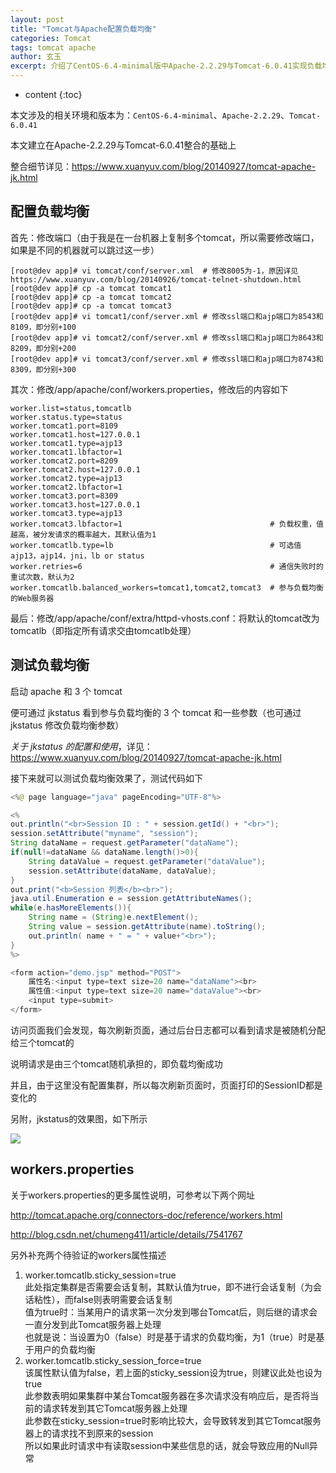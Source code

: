 ```yaml
---
layout: post
title: "Tomcat与Apache配置负载均衡"
categories: Tomcat
tags: tomcat apache
author: 玄玉
excerpt: 介绍了CentOS-6.4-minimal版中Apache-2.2.29与Tomcat-6.0.41实现负载均衡的配置、以及验证的方法。
---
```


* content
{:toc}


本文涉及的相关环境和版本为：`CentOS-6.4-minimal`、`Apache-2.2.29`、`Tomcat-6.0.41`

本文建立在Apache-2.2.29与Tomcat-6.0.41整合的基础上

整合细节详见：<https://www.xuanyuv.com/blog/20140927/tomcat-apache-jk.html>

## 配置负载均衡

首先：修改端口（由于我是在一台机器上复制多个tomcat，所以需要修改端口，如果是不同的机器就可以跳过这一步）

```shell
[root@dev app]# vi tomcat/conf/server.xml  # 修改8005为-1，原因详见https://www.xuanyuv.com/blog/20140926/tomcat-telnet-shutdown.html
[root@dev app]# cp -a tomcat tomcat1
[root@dev app]# cp -a tomcat tomcat2
[root@dev app]# cp -a tomcat tomcat3
[root@dev app]# vi tomcat1/conf/server.xml # 修改ssl端口和ajp端口为8543和8109，即分别+100
[root@dev app]# vi tomcat2/conf/server.xml # 修改ssl端口和ajp端口为8643和8209，即分别+200
[root@dev app]# vi tomcat3/conf/server.xml # 修改ssl端口和ajp端口为8743和8309，即分别+300
```

其次：修改/app/apache/conf/workers.properties，修改后的内容如下

```properties
worker.list=status,tomcatlb
worker.status.type=status
worker.tomcat1.port=8109
worker.tomcat1.host=127.0.0.1
worker.tomcat1.type=ajp13
worker.tomcat1.lbfactor=1
worker.tomcat2.port=8209
worker.tomcat2.host=127.0.0.1
worker.tomcat2.type=ajp13
worker.tomcat2.lbfactor=1
worker.tomcat3.port=8309
worker.tomcat3.host=127.0.0.1
worker.tomcat3.type=ajp13
worker.tomcat3.lbfactor=1                                 # 负载权重，值越高，被分发请求的概率越大，其默认值为1
worker.tomcatlb.type=lb                                   # 可选值ajp13，ajp14，jni，lb or status
worker.retries=6                                          # 通信失败时的重试次数，默认为2
worker.tomcatlb.balanced_workers=tomcat1,tomcat2,tomcat3  # 参与负载均衡的Web服务器
```

最后：修改/app/apache/conf/extra/httpd-vhosts.conf：将默认的tomcat改为tomcatlb（即指定所有请求交由tomcatlb处理）

## 测试负载均衡

启动 apache 和 3 个 tomcat

便可通过 jkstatus 看到参与负载均衡的 3 个 tomcat 和一些参数（也可通过 jkstatus 修改负载均衡参数）

*关于 jkstatus 的配置和使用*，详见：<https://www.xuanyuv.com/blog/20140927/tomcat-apache-jk.html>

接下来就可以测试负载均衡效果了，测试代码如下

```java
<%@ page language="java" pageEncoding="UTF-8"%>

<%
out.println("<br>Session ID : " + session.getId() + "<br>");
session.setAttribute("myname", "session");
String dataName = request.getParameter("dataName");
if(null!=dataName && dataName.length()>0){
    String dataValue = request.getParameter("dataValue");
    session.setAttribute(dataName, dataValue);
}
out.print("<b>Session 列表</b><br>");
java.util.Enumeration e = session.getAttributeNames();
while(e.hasMoreElements()){
    String name = (String)e.nextElement();
    String value = session.getAttribute(name).toString();
    out.println( name + " = " + value+"<br>");
}
%>

<form action="demo.jsp" method="POST">
    属性名:<input type=text size=20 name="dataName"><br>
    属性值:<input type=text size=20 name="dataValue"><br>
    <input type=submit>
</form>
```

访问页面我们会发现，每次刷新页面，通过后台日志都可以看到请求是被随机分配给三个tomcat的

说明请求是由三个tomcat随机承担的，即负载均衡成功

并且，由于这里没有配置集群，所以每次刷新页面时，页面打印的SessionID都是变化的

另附，jkstatus的效果图，如下所示

![](https://ae01.alicdn.com/kf/U25b231b8cf904ec2ba591bdc122cff16s.png)

## workers.properties

关于workers.properties的更多属性说明，可参考以下两个网址

<http://tomcat.apache.org/connectors-doc/reference/workers.html>

<http://blog.csdn.net/chumeng411/article/details/7541767>

另外补充两个待验证的workers属性描述

1. worker.tomcatlb.sticky_session=true<br>
   此处指定集群是否需要会话复制，其默认值为true，即不进行会话复制（为会话粘性），而false则表明需要会话复制<br>
   值为true时：当某用户的请求第一次分发到哪台Tomcat后，则后继的请求会一直分发到此Tomcat服务器上处理<br>
   也就是说：当设置为0（false）时是基于请求的负载均衡，为1（true）时是基于用户的负载均衡
2. worker.tomcatlb.sticky_session_force=true<br>
   该属性默认值为false，若上面的sticky_session设为true，则建议此处也设为true<br>
   此参数表明如果集群中某台Tomcat服务器在多次请求没有响应后，是否将当前的请求转发到其它Tomcat服务器上处理<br>
   此参数在sticky_session=true时影响比较大，会导致转发到其它Tomcat服务器上的请求找不到原来的session<br>
   所以如果此时请求中有读取session中某些信息的话，就会导致应用的Null异常